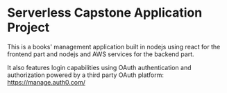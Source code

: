 # Serverless Capstone Application Project

This is a books' management application built in nodejs using react for the frontend part and nodejs and AWS services
for the backend part.

It also features login capabilities using OAuth authentication and authorization powered by a third party OAuth
platform: https://manage.auth0.com/